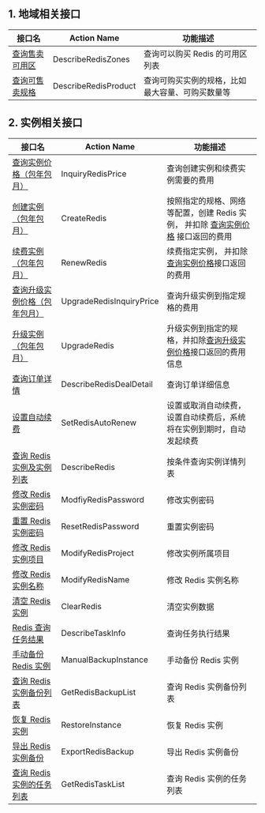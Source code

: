 ## 1. 地域相关接口
| 接口名 | Action Name | 功能描述 |
|---------|---------|---------|
| [查询售卖可用区](http://cloud.tencent.com/doc/api/260/4951) | DescribeRedisZones | 查询可以购买 Redis 的可用区列表 |
| [查询可售卖规格](http://cloud.tencent.com/doc/api/260/4974) | DescribeRedisProduct | 查询可购买实例的规格，比如最大容量、可购买数量等 |


## 2. 实例相关接口

| 接口名 | Action Name | 功能描述 |
|---------|---------|---------|
| [查询实例价格（包年包月）](http://cloud.tencent.com/doc/api/260/5324) | InquiryRedisPrice | 查询创建实例和续费实例需要的费用 |
| [创建实例（包年包月）](http://cloud.tencent.com/doc/api/260/5325) | CreateRedis | 按照指定的规格、网络等配置，创建 Redis 实例， 并扣除 [查询实例价格](http://cloud.tencent.com/doc/api/260/5324) 接口返回的费用|
| [续费实例（包年包月）](http://cloud.tencent.com/doc/api/260/5326)  | RenewRedis| 续费指定实例， 并扣除[查询实例价格](http://cloud.tencent.com/doc/api/260/5324)接口返回的费用|
| [查询升级实例价格（包年包月）](http://cloud.tencent.com/doc/api/260/5327) | UpgradeRedisInquiryPrice | 查询升级实例到指定规格的费用|
| [升级实例 （包年包月）](http://cloud.tencent.com/doc/api/260/5328)| UpgradeRedis | 升级实例到指定的规格，并扣除[查询升级实例价格](http://cloud.tencent.com/doc/api/260/5327)接口返回的费用信息|
| [查询订单详情](http://cloud.tencent.com/doc/api/260/5329) | DescribeRedisDealDetail | 查询订单详细信息|
| [设置自动续费](http://cloud.tencent.com/doc/api/260/5330)  | SetRedisAutoRenew| 设置或取消自动续费， 设置自动续费后，系统将在实例到期时，自动发起续费|
| [查询 Redis 实例及实例列表](http://cloud.tencent.com/doc/api/260/1384) | DescribeRedis |  按条件查询实例详情列表 | 
| [修改 Redis 实例密码](/document/product/239/8405) | ModfiyRedisPassword | 修改实例密码|
| [重置 Redis 实例密码](/document/product/239/1390) | ResetRedisPassword | 重置实例密码|
| [修改 Redis 实例项目](http://cloud.tencent.com/doc/api/260/1385) | ModifyRedisProject |  修改实例所属项目 |
| [修改 Redis 实例名称](https://cloud.tencent.com/document/api/239/8431) | ModifyRedisName |  修改 Redis 实例名称 | 
| [清空 Redis 实例](http://cloud.tencent.com/doc/api/260/1386) | ClearRedis |  清空实例数据 | 
| [Redis 查询任务结果](http://cloud.tencent.com/doc/api/260/1387) | DescribeTaskInfo | 查询任务执行结果 |
| [手动备份 Redis 实例](/document/product/239/8402) | ManualBackupInstance | 手动备份 Redis 实例 |
| [查询 Redis 实例备份列表](/document/product/239/8403) | GetRedisBackupList | 查询 Redis 实例备份列表 |  
| [恢复 Redis 实例](/document/product/239/8401) | RestoreInstance | 恢复 Redis 实例 |
| [导出 Redis 实例备份](/document/product/239/8430) | ExportRedisBackup | 导出 Redis 实例备份 |  
| [查询 Redis 实例的任务列表](/document/product/239/8404) | GetRedisTaskList | 查询 Redis 实例的任务列表 |
